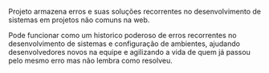Projeto armazena erros e suas soluções recorrentes no desenvolvimento de sistemas em projetos não comuns na web.

Pode funcionar como um historico poderoso de erros recorrentes no desenvolvimento de sistemas e configuração de ambientes, ajudando desenvolvedores novos na equipe e agilizando a vida de quem já passou pelo mesmo erro mas não lembra como resolveu.
